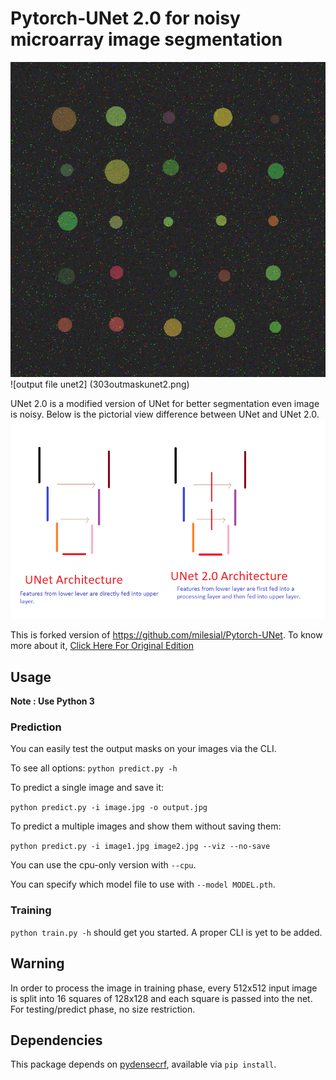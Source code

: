 # Pytorch-UNet 2.0 for noisy microarray image segmentation
![input and output for a random image in the test dataset](303.png) ![output file unet2] (303outmaskunet2.png)

UNet 2.0 is a modified version of UNet for better segmentation even image is noisy. Below is the pictorial view difference between UNet and UNet 2.0.
![picutre of unet and unet2](Unet2.png)

This is forked version of https://github.com/milesial/Pytorch-UNet. To know more about it, 
[Click Here For Original Edition](https://github.com/milesial/Pytorch-UNet) 

## Usage
**Note : Use Python 3**
### Prediction

You can easily test the output masks on your images via the CLI.

To see all options:
`python predict.py -h`

To predict a single image and save it:

`python predict.py -i image.jpg -o output.jpg`

To predict a multiple images and show them without saving them:

`python predict.py -i image1.jpg image2.jpg --viz --no-save`

You can use the cpu-only version with `--cpu`.

You can specify which model file to use with `--model MODEL.pth`.

### Training

`python train.py -h` should get you started. A proper CLI is yet to be added.
## Warning
In order to process the image in training phase, every 512x512 input image is split into 16 squares of 128x128  and each square is passed into the net. 
For testing/predict phase, no size restriction.

## Dependencies
This package depends on [pydensecrf](https://github.com/lucasb-eyer/pydensecrf), available via `pip install`.


